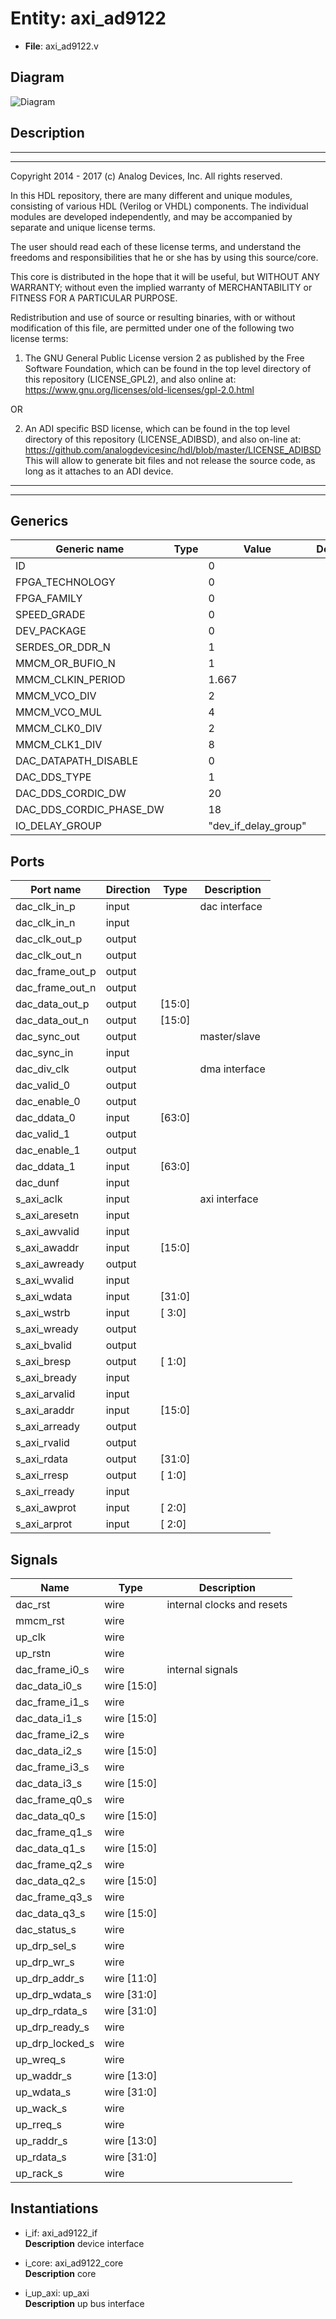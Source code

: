 # Entity: axi_ad9122

- **File**: axi_ad9122.v
## Diagram

![Diagram](axi_ad9122.svg "Diagram")
## Description

 ***************************************************************************
 ***************************************************************************
 Copyright 2014 - 2017 (c) Analog Devices, Inc. All rights reserved.

 In this HDL repository, there are many different and unique modules, consisting
 of various HDL (Verilog or VHDL) components. The individual modules are
 developed independently, and may be accompanied by separate and unique license
 terms.

 The user should read each of these license terms, and understand the
 freedoms and responsibilities that he or she has by using this source/core.

 This core is distributed in the hope that it will be useful, but WITHOUT ANY
 WARRANTY; without even the implied warranty of MERCHANTABILITY or FITNESS FOR
 A PARTICULAR PURPOSE.

 Redistribution and use of source or resulting binaries, with or without modification
 of this file, are permitted under one of the following two license terms:

   1. The GNU General Public License version 2 as published by the
      Free Software Foundation, which can be found in the top level directory
      of this repository (LICENSE_GPL2), and also online at:
      <https://www.gnu.org/licenses/old-licenses/gpl-2.0.html>

 OR

   2. An ADI specific BSD license, which can be found in the top level directory
      of this repository (LICENSE_ADIBSD), and also on-line at:
      https://github.com/analogdevicesinc/hdl/blob/master/LICENSE_ADIBSD
      This will allow to generate bit files and not release the source code,
      as long as it attaches to an ADI device.

 ***************************************************************************
 ***************************************************************************

## Generics

| Generic name            | Type | Value                | Description |
| ----------------------- | ---- | -------------------- | ----------- |
| ID                      |      | 0                    |             |
| FPGA_TECHNOLOGY         |      | 0                    |             |
| FPGA_FAMILY             |      | 0                    |             |
| SPEED_GRADE             |      | 0                    |             |
| DEV_PACKAGE             |      | 0                    |             |
| SERDES_OR_DDR_N         |      | 1                    |             |
| MMCM_OR_BUFIO_N         |      | 1                    |             |
| MMCM_CLKIN_PERIOD       |      | 1.667                |             |
| MMCM_VCO_DIV            |      | 2                    |             |
| MMCM_VCO_MUL            |      | 4                    |             |
| MMCM_CLK0_DIV           |      | 2                    |             |
| MMCM_CLK1_DIV           |      | 8                    |             |
| DAC_DATAPATH_DISABLE    |      | 0                    |             |
| DAC_DDS_TYPE            |      | 1                    |             |
| DAC_DDS_CORDIC_DW       |      | 20                   |             |
| DAC_DDS_CORDIC_PHASE_DW |      | 18                   |             |
| IO_DELAY_GROUP          |      | "dev_if_delay_group" |             |
## Ports

| Port name       | Direction | Type   | Description    |
| --------------- | --------- | ------ | -------------- |
| dac_clk_in_p    | input     |        |  dac interface |
| dac_clk_in_n    | input     |        |                |
| dac_clk_out_p   | output    |        |                |
| dac_clk_out_n   | output    |        |                |
| dac_frame_out_p | output    |        |                |
| dac_frame_out_n | output    |        |                |
| dac_data_out_p  | output    | [15:0] |                |
| dac_data_out_n  | output    | [15:0] |                |
| dac_sync_out    | output    |        |  master/slave  |
| dac_sync_in     | input     |        |                |
| dac_div_clk     | output    |        |  dma interface |
| dac_valid_0     | output    |        |                |
| dac_enable_0    | output    |        |                |
| dac_ddata_0     | input     | [63:0] |                |
| dac_valid_1     | output    |        |                |
| dac_enable_1    | output    |        |                |
| dac_ddata_1     | input     | [63:0] |                |
| dac_dunf        | input     |        |                |
| s_axi_aclk      | input     |        |  axi interface |
| s_axi_aresetn   | input     |        |                |
| s_axi_awvalid   | input     |        |                |
| s_axi_awaddr    | input     | [15:0] |                |
| s_axi_awready   | output    |        |                |
| s_axi_wvalid    | input     |        |                |
| s_axi_wdata     | input     | [31:0] |                |
| s_axi_wstrb     | input     | [ 3:0] |                |
| s_axi_wready    | output    |        |                |
| s_axi_bvalid    | output    |        |                |
| s_axi_bresp     | output    | [ 1:0] |                |
| s_axi_bready    | input     |        |                |
| s_axi_arvalid   | input     |        |                |
| s_axi_araddr    | input     | [15:0] |                |
| s_axi_arready   | output    |        |                |
| s_axi_rvalid    | output    |        |                |
| s_axi_rdata     | output    | [31:0] |                |
| s_axi_rresp     | output    | [ 1:0] |                |
| s_axi_rready    | input     |        |                |
| s_axi_awprot    | input     | [ 2:0] |                |
| s_axi_arprot    | input     | [ 2:0] |                |
## Signals

| Name            | Type        | Description                  |
| --------------- | ----------- | ---------------------------- |
| dac_rst         | wire        |  internal clocks and resets  |
| mmcm_rst        | wire        |                              |
| up_clk          | wire        |                              |
| up_rstn         | wire        |                              |
| dac_frame_i0_s  | wire        |  internal signals            |
| dac_data_i0_s   | wire [15:0] |                              |
| dac_frame_i1_s  | wire        |                              |
| dac_data_i1_s   | wire [15:0] |                              |
| dac_frame_i2_s  | wire        |                              |
| dac_data_i2_s   | wire [15:0] |                              |
| dac_frame_i3_s  | wire        |                              |
| dac_data_i3_s   | wire [15:0] |                              |
| dac_frame_q0_s  | wire        |                              |
| dac_data_q0_s   | wire [15:0] |                              |
| dac_frame_q1_s  | wire        |                              |
| dac_data_q1_s   | wire [15:0] |                              |
| dac_frame_q2_s  | wire        |                              |
| dac_data_q2_s   | wire [15:0] |                              |
| dac_frame_q3_s  | wire        |                              |
| dac_data_q3_s   | wire [15:0] |                              |
| dac_status_s    | wire        |                              |
| up_drp_sel_s    | wire        |                              |
| up_drp_wr_s     | wire        |                              |
| up_drp_addr_s   | wire [11:0] |                              |
| up_drp_wdata_s  | wire [31:0] |                              |
| up_drp_rdata_s  | wire [31:0] |                              |
| up_drp_ready_s  | wire        |                              |
| up_drp_locked_s | wire        |                              |
| up_wreq_s       | wire        |                              |
| up_waddr_s      | wire [13:0] |                              |
| up_wdata_s      | wire [31:0] |                              |
| up_wack_s       | wire        |                              |
| up_rreq_s       | wire        |                              |
| up_raddr_s      | wire [13:0] |                              |
| up_rdata_s      | wire [31:0] |                              |
| up_rack_s       | wire        |                              |
## Instantiations

- i_if: axi_ad9122_if
</br>**Description**
 device interface

- i_core: axi_ad9122_core
</br>**Description**
 core

- i_up_axi: up_axi
</br>**Description**
 up bus interface

